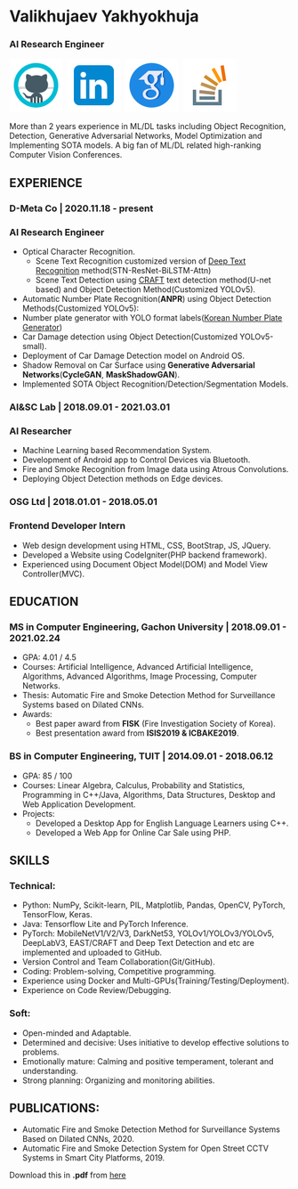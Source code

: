 # Valikhujaev Yakhyokhuja


### AI Research Engineer

[![](./icons/icons8-github.svg)](https://github.com/yakhyo) &nbsp;[![](./icons/icons8-linkedin.svg)](https://www.linkedin.com/in/y-valikhujaev/) &nbsp;[![](./icons/icons8-google-scholar.svg)](https://scholar.google.com/citations?user=I66QbJIAAAAJ&hl=en) &nbsp;[![](./icons/icons8-stack-overflow.svg)](https://stackoverflow.com/users/14815986/yakhyo) 

More than 2 years experience in ML/DL tasks including Object Recognition, Detection, Generative Adversarial Networks, Model Optimization and Implementing SOTA models. A big fan of ML/DL related high-ranking Computer Vision Conferences.

## EXPERIENCE

### D-Meta Co | 2020.11.18 - present

### AI Research Engineer

 - Optical Character Recognition.
   - Scene Text Recognition customized version of [Deep Text Recognition](https://github.com/yakhyo/ClovaAI-Deep-Text-Recognition) method(STN-ResNet-BiLSTM-Attn)
   - Scene Text Detection using [CRAFT](https://github.com/yakhyo/ClovaAI-CRAFT) text detection method(U-net based) and Object Detection Method(Customized YOLOv5).
 - Automatic Number Plate Recognition(**ANPR**) using Object Detection Methods(Customized YOLOv5):
 - Number plate generator with YOLO format labels([Korean Number Plate Generator](https://github.com/yakhyo/Korean-License-Plate-Generator))
 - Car Damage detection using Object Detection(Customized YOLOv5-small).
 - Deployment of Car Damage Detection model on Android OS.
 - Shadow Removal on Car Surface using **Generative Adversarial Networks**(**CycleGAN**, **MaskShadowGAN**).
 - Implemented SOTA Object Recognition/Detection/Segmentation Models.

### AI&SC Lab | 2018.09.01 - 2021.03.01

### AI Researcher

 - Machine Learning based Recommendation System.
 - Development of Android app to Control Devices via Bluetooth.
 - Fire and Smoke Recognition from Image data using Atrous Convolutions.
 - Deploying Object Detection methods on Edge devices.

### OSG Ltd | 2018.01.01 - 2018.05.01

### Frontend Developer Intern

 - Web design development using HTML, CSS, BootStrap, JS, JQuery.
 - Developed a Website using CodeIgniter(PHP backend framework).
 - Experienced  using Document Object Model(DOM) and Model View Controller(MVC).

## EDUCATION

### MS in Computer Engineering, Gachon University | 2018.09.01 - 2021.02.24

 - GPA: 4.01 / 4.5
 - Courses: Artificial Intelligence, Advanced Artificial Intelligence, Algorithms, Advanced Algorithms, Image Processing, Computer Networks.
 - Thesis: Automatic Fire and Smoke Detection Method for Surveillance Systems based on Dilated CNNs.
 - Awards:
   - Best paper award from **FISK** (Fire Investigation Society of Korea).
   - Best presentation award from **ISIS2019 & ICBAKE2019**.

### BS in Computer Engineering, TUIT | 2014.09.01 - 2018.06.12

 - GPA: 85 / 100
 - Courses: Linear Algebra, Calculus, Probability and Statistics, Programming in C++/Java, Algorithms, Data Structures, Desktop and Web Application Development.
 - Projects: 
   - Developed a Desktop App for English Language Learners  using C++.
   - Developed a Web App for Online Car Sale using PHP.

## SKILLS

### Technical:

 - Python: NumPy, Scikit-learn, PIL, Matplotlib, Pandas, OpenCV, PyTorch, TensorFlow, Keras.
 - Java: Tensorflow Lite and PyTorch Inference.
 - PyTorch: MobileNetV1/V2/V3, DarkNet53, YOLOv1/YOLOv3/YOLOv5, DeepLabV3, EAST/CRAFT and Deep Text Detection and etc are implemented and uploaded to GitHub.
 - Version Control and Team Collaboration(Git/GitHub).
 - Coding: Problem-solving, Competitive programming.
 - Experience using Docker and Multi-GPUs(Training/Testing/Deployment).
 - Experience on Code Review/Debugging.

### Soft:

 - Open-minded and Adaptable.
 - Determined and decisive: Uses initiative to develop effective solutions to problems.
 - Emotionally mature: Calming and positive temperament, tolerant and understanding.
 - Strong planning: Organizing and monitoring abilities.

## PUBLICATIONS:

 - Automatic Fire and Smoke Detection Method for Surveillance Systems Based on Dilated CNNs, 2020.
 - Automatic Fire and Smoke Detection System for Open Street CCTV Systems in Smart City Platforms, 2019.


Download this in **.pdf** from [here](./assets/cv_yakhyokhuja[20220606].pdf)
